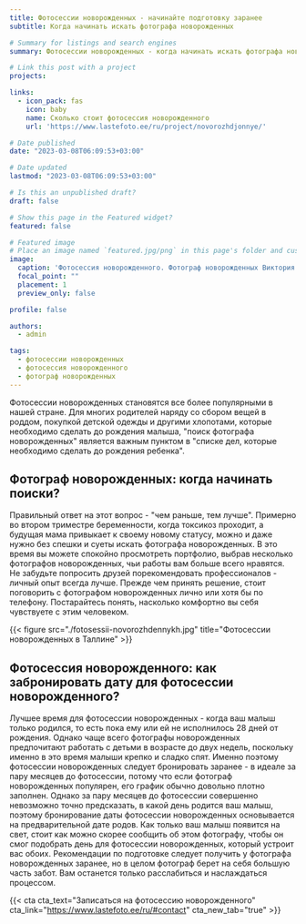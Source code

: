 ```yaml
---
title: Фотосессии новорожденных - начинайте подготовку заранее
subtitle: Когда начинать искать фотографа новорожденных

# Summary for listings and search engines
summary: Фотосессии новорожденных - когда начинать искать фотографа новорожденных

# Link this post with a project
projects: 

links:
  - icon_pack: fas
    icon: baby
    name: Сколько стоит фотосессия новорожденного
    url: 'https://www.lastefoto.ee/ru/project/novorozhdjonnye/'

# Date published
date: "2023-03-08T06:09:53+03:00"

# Date updated
lastmod: "2023-03-08T06:09:53+03:00"

# Is this an unpublished draft?
draft: false

# Show this page in the Featured widget?
featured: false

# Featured image
# Place an image named `featured.jpg/png` in this page's folder and customize its options here.
image:
  caption: 'Фотосессия новорожденного. Фотограф новорожденных Виктория Ильин'
  focal_point: ""
  placement: 1
  preview_only: false

profile: false

authors:
  - admin

tags:
  - фотосессии новорожденных
  - фотосессия новорожденного
  - фотограф новорожденных
---
```

Фотосессии новорожденных становятся все более популярными в нашей стране. Для многих родителей наряду со сбором вещей в роддом, покупкой детской одежды и другими хлопотами, которые необходимо сделать до рождения малыша, "поиск фотографа новорожденных" является важным пунктом в "списке дел, которые необходимо сделать до рождения ребенка".
 
## Фотограф новорожденных: когда начинать поиски?
 
Правильный ответ на этот вопрос - "чем раньше, тем лучше". Примерно во втором триместре беременности, когда токсикоз проходит, а будущая мама привыкает к своему новому статусу, можно и даже нужно без спешки и суеты искать фотографа новорожденных. В это время вы можете спокойно просмотреть портфолио, выбрав несколько фотографов новорожденных, чьи работы вам больше всего нравятся. Не забудьте попросить друзей порекомендовать профессионалов - личный опыт всегда лучше.
Прежде чем принять решение, стоит поговорить с фотографом новорожденных лично или хотя бы по телефону. Постарайтесь понять, насколько комфортно вы себя чувствуете с этим человеком.

{{< figure src="./fotosessii-novorozhdennykh.jpg" title="Фотосессии новорожденных в Таллине" >}}

## Фотосессия новорожденного: как забронировать дату для фотосессии новорожденного?
 
Лучшее время для фотосессии новорожденных - когда ваш малыш только родился, то есть пока ему или ей не исполнилось 28 дней от рождения. Однако чаще всего фотографы новорожденных предпочитают работать с детьми в возрасте до двух недель, поскольку именно в это время малыши крепко и сладко спят. Именно поэтому фотосессии новорожденных следует бронировать заранее - в идеале за пару месяцев до фотосессии, потому что если фотограф новорожденных популярен, его график обычно довольно плотно заполнен.
Однако за пару месяцев до фотосессии совершенно невозможно точно предсказать, в какой день родится ваш малыш, поэтому бронирование даты фотосессии новорожденных основывается на предварительной дате родов. Как только ваш малыш появится на свет, стоит как можно скорее сообщить об этом фотографу, чтобы он смог подобрать день для фотосессии новорожденных, который устроит вас обоих. Рекомендации по подготовке следует получить у фотографа новорожденных заранее, но в целом фотограф берет на себя большую часть забот. Вам останется только расслабиться и наслаждаться процессом.

{{< cta cta_text="Записаться на фотосессию новорожденного" cta_link="https://www.lastefoto.ee/ru/#contact" cta_new_tab="true" >}}